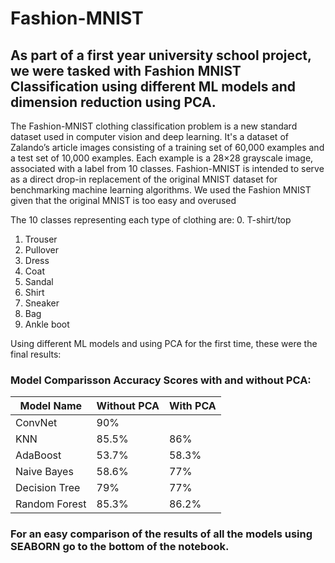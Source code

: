 # Fashion-MNIST

## As part of a first year university school project, we were tasked with Fashion MNIST Classification using different ML models and dimension reduction using PCA.

The Fashion-MNIST clothing classification problem is a new standard dataset used in computer vision and deep learning. It's a dataset of Zalando’s article images consisting of a training set of 60,000 examples and a test set of 10,000 examples. Each example is a 28×28 grayscale image, associated with a label from 10 classes. Fashion-MNIST is intended to serve as a direct drop-in replacement of the original MNIST dataset for benchmarking machine learning algorithms.
We used the Fashion MNIST given that the original MNIST is too easy and overused

The 10 classes representing each type of clothing are:
0. T-shirt/top
1. Trouser
2. Pullover
3. Dress
4. Coat
5. Sandal
6. Shirt
7. Sneaker
8. Bag
9. Ankle boot

Using different ML models and using PCA for the first time, these were the final results:

### Model Comparisson Accuracy Scores with and without PCA:

Model Name | Without PCA | With PCA
------------ | ------------- | -------------
ConvNet | 90% | 
KNN | 85.5% | 86%
AdaBoost | 53.7% | 58.3%
Naive Bayes | 58.6% | 77%
Decision Tree | 79% | 77%
Random Forest | 85.3% | 86.2%


### For an easy comparison of the results of all the models using SEABORN go to the bottom of the notebook.


